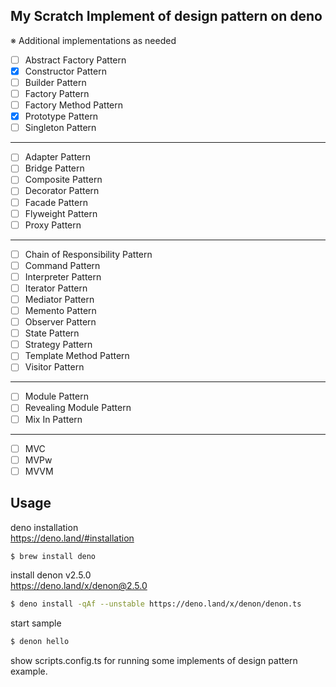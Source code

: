 ## My Scratch Implement of design pattern on deno

※ Additional implementations as needed

* [ ] Abstract Factory Pattern
* [x] Constructor Pattern
* [ ] Builder Pattern
* [ ] Factory Pattern
* [ ] Factory Method Pattern
* [x] Prototype Pattern
* [ ] Singleton Pattern
---
* [ ] Adapter Pattern
* [ ] Bridge Pattern
* [ ] Composite Pattern
* [ ] Decorator Pattern
* [ ] Facade Pattern
* [ ] Flyweight Pattern
* [ ] Proxy Pattern
---
* [ ] Chain of Responsibility Pattern
* [ ] Command Pattern
* [ ] Interpreter Pattern
* [ ] Iterator Pattern
* [ ] Mediator Pattern
* [ ] Memento Pattern
* [ ] Observer Pattern
* [ ] State Pattern
* [ ] Strategy Pattern
* [ ] Template Method Pattern
* [ ] Visitor Pattern
---
* [ ] Module Pattern
* [ ] Revealing Module Pattern
* [ ] Mix In Pattern
---
* [ ] MVC
* [ ] MVPw
* [ ] MVVM

## Usage

deno installation  
https://deno.land/#installation

```sh
$ brew install deno
```

install denon v2.5.0  
https://deno.land/x/denon@2.5.0

```sh
$ deno install -qAf --unstable https://deno.land/x/denon/denon.ts
```

start sample

```sh
$ denon hello
```

show scripts.config.ts for running some implements of design pattern example.
